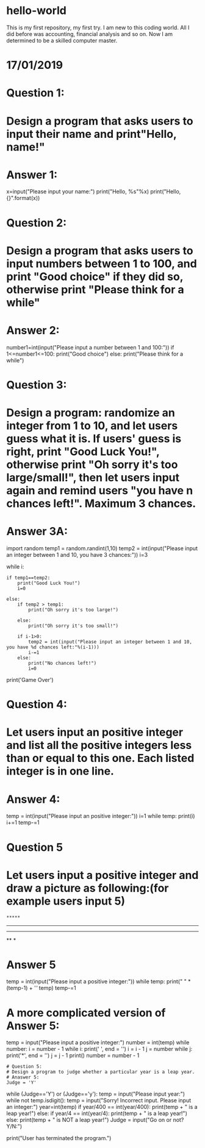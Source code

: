 # hello-world
This is my first repository, my first try.
I am new to this coding world. All I did before was accounting, financial analysis and so on.
Now I am determined to be a skilled computer master.

# 17/01/2019

# Question 1: 
# Design a program that asks users to input their name and print"Hello, name!"
# Answer 1: 
x=input("Please input your name:")
print("Hello, %s"%x)
print("Hello, {}".format(x))

# Question 2: 
# Design a program that asks users to input numbers between 1 to 100, and print "Good choice" if they did so, otherwise print "Please think for a while"
# Answer 2: 
number1=int(input("Please input a number between 1 and 100:"))
if 1<=number1<=100:
    print("Good choice")
else:
    print("Please think for a while")

# Question 3: 
# Design a program: randomize an integer from 1 to 10, and let users guess what it is. If users' guess is right, print "Good Luck You!", otherwise print "Oh sorry it's too large/small!", then let users input again and remind users "you have n chances left!". Maximum 3 chances.
# Answer 3A:
import random
temp1 = random.randint(1,10)
temp2 = int(input("Please input an integer between 1 and 10, you have 3 chances:"))
i=3

while i:

    if temp1==temp2:
        print("Good Luck You!")
        i=0

    else:
        if temp2 > temp1:
            print("Oh sorry it's too large!")
           
        else:
            print("Oh sorry it's too small!")

        if i-1>0:
            temp2 = int(input("Please input an integer between 1 and 10, you have %d chances left:"%(i-1)))
            i-=1
        else:
            print("No chances left!")
            i=0
print('Game Over')

# Question 4:
# Let users input an positive integer and list all the positive integers less than or equal to this one. Each listed integer is in one line.
# Answer 4:
temp = int(input("Please input an positive integer:"))
i=1
while temp:
    print(i)
    i+=1
    temp-=1
    
# Question 5
# Let users input a positive integer and draw a picture as following:(for example users input 5)
    *****
   **** 
  ***
 **
*
# Answer 5
temp = int(input("Please input a positive integer:"))
while temp:
    print(" " * (temp-1) + '*'* temp)
    temp-=1
# A more complicated version of Answer 5:
temp = input("Please input a positive integer:")
number = int(temp)
while number:
    i = number - 1
    while i:
        print(' ', end = '')
        i = i - 1
    j = number
    while j:
        print('*', end = '')
        j = j - 1
    print()
    number = number - 1
    
    # Question 5:
    # Design a program to judge whether a particular year is a leap year.
    # Anaswer 5:
    Judge = 'Y'
while (Judge=='Y') or (Judge=='y'):
    temp = input("Please input year:")
    while not temp.isdigit():
        temp = input("Sorry! Incorrect input. Please input an integer:")
    year=int(temp)
    if year/400 == int(year/400):
        print(temp + " is a leap year!")
    else:
        if year/4 == int(year/4):
            print(temp + " is a leap year!")
        else:
            print(temp + " is NOT a leap year!")
    Judge = input("Go on or not? Y/N:")
    
print("User has terminated the program.")
